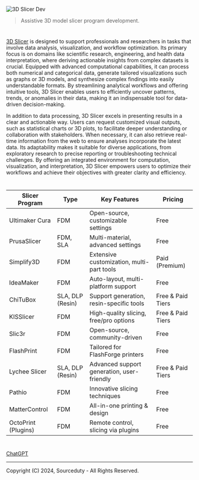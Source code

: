 ![3D Slicer Dev](https://github.com/user-attachments/assets/eae81dce-01c2-41d1-9e91-55f3fb42e4b6)

> Assistive 3D model slicer program development.
#

[3D Slicer](https://chatgpt.com/g/g-674a19c2c1c88191a1d9b5d01c4fec92-3d-slicer) is designed to support professionals and researchers in tasks that involve data analysis, visualization, and workflow optimization. Its primary focus is on domains like scientific research, engineering, and health data interpretation, where deriving actionable insights from complex datasets is crucial. Equipped with advanced computational capabilities, it can process both numerical and categorical data, generate tailored visualizations such as graphs or 3D models, and synthesize complex findings into easily understandable formats. By streamlining analytical workflows and offering intuitive tools, 3D Slicer enables users to efficiently uncover patterns, trends, or anomalies in their data, making it an indispensable tool for data-driven decision-making.

In addition to data processing, 3D Slicer excels in presenting results in a clear and actionable way. Users can request customized visual outputs, such as statistical charts or 3D plots, to facilitate deeper understanding or collaboration with stakeholders. When necessary, it can also retrieve real-time information from the web to ensure analyses incorporate the latest data. Its adaptability makes it suitable for diverse applications, from exploratory research to precise reporting or troubleshooting technical challenges. By offering an integrated environment for computation, visualization, and interpretation, 3D Slicer empowers users to optimize their workflows and achieve their objectives with greater clarity and efficiency.

#

| **Slicer Program** | **Type**              | **Key Features**                           | **Pricing**        |
|---------------------|-----------------------|--------------------------------------------|--------------------|
| Ultimaker Cura      | FDM                  | Open-source, customizable settings         | Free               |
| PrusaSlicer         | FDM, SLA             | Multi-material, advanced settings          | Free               |
| Simplify3D          | FDM                  | Extensive customization, multi-part tools  | Paid (Premium)     |
| IdeaMaker           | FDM                  | Auto-layout, multi-platform support        | Free               |
| ChiTuBox            | SLA, DLP (Resin)     | Support generation, resin-specific tools   | Free & Paid Tiers  |
| KISSlicer           | FDM                  | High-quality slicing, free/pro options     | Free & Paid Tiers  |
| Slic3r              | FDM                  | Open-source, community-driven              | Free               |
| FlashPrint          | FDM                  | Tailored for FlashForge printers           | Free               |
| Lychee Slicer       | SLA, DLP (Resin)     | Advanced support generation, user-friendly | Free & Paid Tiers  |
| Pathio              | FDM                  | Innovative slicing techniques              | Free               |
| MatterControl       | FDM                  | All-in-one printing & design               | Free               |
| OctoPrint (Plugins) | FDM                  | Remote control, slicing via plugins        | Free               |

#
### 

[ChatGPT](https://github.com/sourceduty/ChatGPT)

***
Copyright (C) 2024, Sourceduty - All Rights Reserved.
